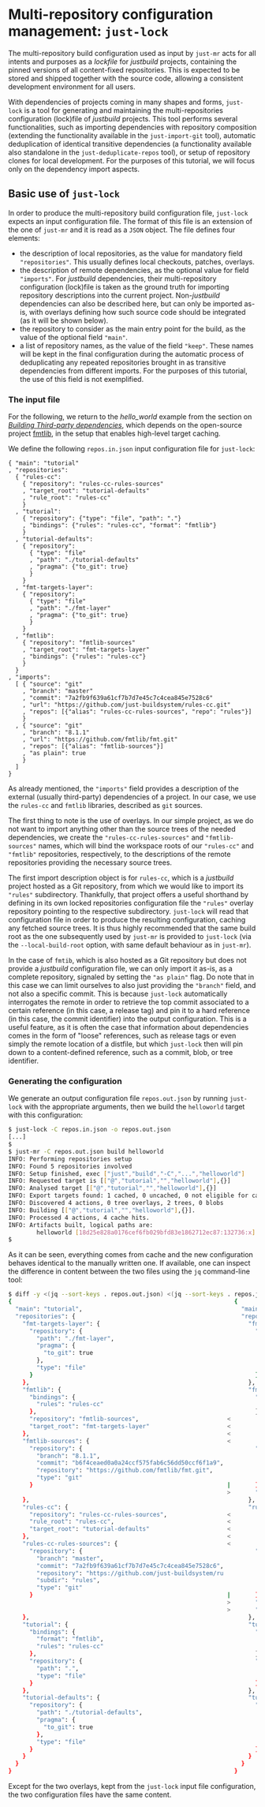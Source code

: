 Multi-repository configuration management: `just-lock`
======================================================

The multi-repository build configuration used as input by `just-mr` acts for
all intents and purposes as a _lockfile_ for *justbuild* projects, containing
the pinned versions of all content-fixed repositories. This is expected to be
stored and shipped together with the source code, allowing a consistent
development environment for all users.

With dependencies of projects coming in many shapes and forms, `just-lock` is
a tool for generating and maintaining the multi-repositories configuration 
(lock)file of *justbuild* projects. This tool performs several functionalities,
such as importing dependencies with repository composition (extending the
functionality available in the `just-import-git` tool), automatic deduplication
of identical transitive dependencies (a functionality available also standalone
in the `just-deduplicate-repos` tool), or setup of repository clones for local
development. For the purposes of this tutorial, we will focus only on the
dependency import aspects.

Basic use of `just-lock`
------------------------

In order to produce the multi-repository build configuration file, `just-lock`
expects an input configuration file. The format of this file is an extension of
the one of `just-mr` and it is read as a `JSON` object. The file defines four
elements:

 - the description of local repositories, as the value for mandatory field
 `"repositories"`. This usually defines local checkouts, patches, overlays.
 - the description of remote dependencies, as the optional value for field
 `"imports"`. For *justbuild* dependencies, their multi-repository configuration
 (lock)file is taken as the ground truth for importing repository descriptions
 into the current project. Non-*justbuild* dependencies can also be described
 here, but can only be imported as-is, with overlays defining how such source
 code should be integrated (as it will be shown below).
 - the repository to consider as the main entry point for the build, as the
 value of the optional field `"main"`.
 - a list of repository names, as the value of the field `"keep"`. These names
 will be kept in the final configuration during the automatic process of
 deduplicating any repeated repositories brought in as transitive dependencies
 from different imports. For the purposes of this tutorial, the use of this
 field is not exemplified.

### The input file

For the following, we return to the *hello_world* example from the section on
[*Building Third-party dependencies*](./third-party-software.md), which depends
on the open-source project [fmtlib](https://github.com/fmtlib/fmt), in the
setup that enables high-level target caching.

We define the following `repos.in.json` input configuration file for
`just-lock`:

``` {.jsonc srcname="repos.in.json"}
{ "main": "tutorial"
, "repositories":
  { "rules-cc":
    { "repository": "rules-cc-rules-sources"
    , "target_root": "tutorial-defaults"
    , "rule_root": "rules-cc"
    }
  , "tutorial":
    { "repository": {"type": "file", "path": "."}
    , "bindings": {"rules": "rules-cc", "format": "fmtlib"}
    }
  , "tutorial-defaults":
    { "repository":
      { "type": "file"
      , "path": "./tutorial-defaults"
      , "pragma": {"to_git": true}
      }
    }
  , "fmt-targets-layer":
    { "repository":
      { "type": "file"
      , "path": "./fmt-layer"
      , "pragma": {"to_git": true}
      }
    }
  , "fmtlib":
    { "repository": "fmtlib-sources"
    , "target_root": "fmt-targets-layer"
    , "bindings": {"rules": "rules-cc"}
    }
  }
, "imports":
  [ { "source": "git"
    , "branch": "master"
    , "commit": "7a2fb9f639a61cf7b7d7e45c7c4cea845e7528c6"
    , "url": "https://github.com/just-buildsystem/rules-cc.git"
    , "repos": [{"alias": "rules-cc-rules-sources", "repo": "rules"}]
    }
  , { "source": "git"
    , "branch": "8.1.1"
    , "url": "https://github.com/fmtlib/fmt.git"
    , "repos": [{"alias": "fmtlib-sources"}]
    , "as plain": true
    }
  ]
}
```

As already mentioned, the `"imports"` field provides a description of the
external (usually third-party) dependencies of a project. In our case, we
use the `rules-cc` and `fmtlib` libraries, described as `git` sources.

The first thing to note is the use of overlays. In our simple project, as we
do not want to import anything other than the source trees of the needed
dependencies, we create the `"rules-cc-rules-sources"` and `"fmtlib-sources"`
names, which will bind the workspace roots of our `"rules-cc"` and `"fmtlib"`
repositories, respectively, to the descriptions of the remote repositories
providing the necessary source trees.

The first import description object is for `rules-cc`, which is a *justbuild*
project hosted as a Git repository, from which we would like to import its
`"rules"` subdirectory. Thankfully, that project offers a useful shorthand by
defining in its own locked repositories configuration file the `"rules"` overlay
repository pointing to the respective subdirectory. `just-lock` will read that
configuration file in order to produce the resulting configuration, caching any
fetched source trees. It is thus highly recommended that the same build root as
the one subsequently used by `just-mr` is provided to `just-lock` (via the
`--local-build-root` option, with same default behaviour as in `just-mr`).

In the case of `fmtib`, which is also hosted as a Git repository but does not
provide a *justbuild* configuration file, we can only import it as-is, as a
complete repository, signaled by setting the `"as plain"` flag. Do note that in
this case we can limit ourselves to also just providing the `"branch"` field,
and not also a specific commit. This is because `just-lock` automatically
interrogates the remote in order to retrieve the top commit associated to a
certain reference (in this case, a release tag) and pin it to a hard reference
(in this case, the commit identifier) into the output configuration. This is a
useful feature, as it is often the case that information about dependencies
comes in the form of "loose" references, such as release tags or even simply the
remote location of a distfile, but which `just-lock` then will pin down to a
content-defined reference, such as a commit, blob, or tree identifier.

### Generating the configuration

We generate an output configuration file `repos.out.json` by running `just-lock`
with the appropriate arguments, then we build the `helloworld` target with this
configuration:

``` sh
$ just-lock -C repos.in.json -o repos.out.json
[...]
$
$ just-mr -C repos.out.json build helloworld
INFO: Performing repositories setup
INFO: Found 5 repositories involved
INFO: Setup finished, exec ["just","build","-C","...","helloworld"]
INFO: Requested target is [["@","tutorial","","helloworld"],{}]
INFO: Analysed target [["@","tutorial","","helloworld"],{}]
INFO: Export targets found: 1 cached, 0 uncached, 0 not eligible for caching
INFO: Discovered 4 actions, 0 tree overlays, 2 trees, 0 blobs
INFO: Building [["@","tutorial","","helloworld"],{}].
INFO: Processed 4 actions, 4 cache hits.
INFO: Artifacts built, logical paths are:
        helloworld [18d25e828a0176cef6fb029bfd83e1862712ec87:132736:x]
$
```

As it can be seen, everything comes from cache and the new configuration behaves
identical to the manually written one. If available, one can inspect the
difference in content between the two files using the `jq` command-line tool:

``` sh
$ diff -y <(jq --sort-keys . repos.out.json) <(jq --sort-keys . repos.json)
{                                                               {
  "main": "tutorial",                                             "main": "tutorial",
  "repositories": {                                               "repositories": {
    "fmt-targets-layer": {                                          "fmt-targets-layer": {
      "repository": {                                                 "repository": {
        "path": "./fmt-layer",                                          "path": "./fmt-layer",
        "pragma": {                                                     "pragma": {
          "to_git": true                                                  "to_git": true
        },                                                              },
        "type": "file"                                                  "type": "file"
      }                                                               }
    },                                                              },
    "fmtlib": {                                                     "fmtlib": {
      "bindings": {                                                   "bindings": {
        "rules": "rules-cc"                                             "rules": "rules-cc"
      },                                                              },
      "repository": "fmtlib-sources",                         <
      "target_root": "fmt-targets-layer"                      <
    },                                                        <
    "fmtlib-sources": {                                       <
      "repository": {                                                 "repository": {
        "branch": "8.1.1",                                              "branch": "8.1.1",
        "commit": "b6f4ceaed0a0a24ccf575fab6c56dd50ccf6f1a9",           "commit": "b6f4ceaed0a0a24ccf575fab6c56dd50ccf6f1a9",
        "repository": "https://github.com/fmtlib/fmt.git",              "repository": "https://github.com/fmtlib/fmt.git",
        "type": "git"                                                   "type": "git"
      }                                                       |       },
                                                              >       "target_root": "fmt-targets-layer"
    },                                                              },
    "rules-cc": {                                                   "rules-cc": {
      "repository": "rules-cc-rules-sources",                 <
      "rule_root": "rules-cc",                                <
      "target_root": "tutorial-defaults"                      <
    },                                                        <
    "rules-cc-rules-sources": {                               <
      "repository": {                                                 "repository": {
        "branch": "master",                                             "branch": "master",
        "commit": "7a2fb9f639a61cf7b7d7e45c7c4cea845e7528c6",           "commit": "7a2fb9f639a61cf7b7d7e45c7c4cea845e7528c6",
        "repository": "https://github.com/just-buildsystem/ru           "repository": "https://github.com/just-buildsystem/ru
        "subdir": "rules",                                              "subdir": "rules",
        "type": "git"                                                   "type": "git"
      }                                                       |       },
                                                              >       "rule_root": "rules-cc",
                                                              >       "target_root": "tutorial-defaults"
    },                                                              },
    "tutorial": {                                                   "tutorial": {
      "bindings": {                                                   "bindings": {
        "format": "fmtlib",                                             "format": "fmtlib",
        "rules": "rules-cc"                                             "rules": "rules-cc"
      },                                                              },
      "repository": {                                                 "repository": {
        "path": ".",                                                    "path": ".",
        "type": "file"                                                  "type": "file"
      }                                                               }
    },                                                              },
    "tutorial-defaults": {                                          "tutorial-defaults": {
      "repository": {                                                 "repository": {
        "path": "./tutorial-defaults",                                  "path": "./tutorial-defaults",
        "pragma": {                                                     "pragma": {
          "to_git": true                                                  "to_git": true
        },                                                              },
        "type": "file"                                                  "type": "file"
      }                                                               }
    }                                                               }
  }                                                               }
}                                                               }
```

Except for the two overlays, kept from the `just-lock` input file configuration,
the two configuration files have the same content.
